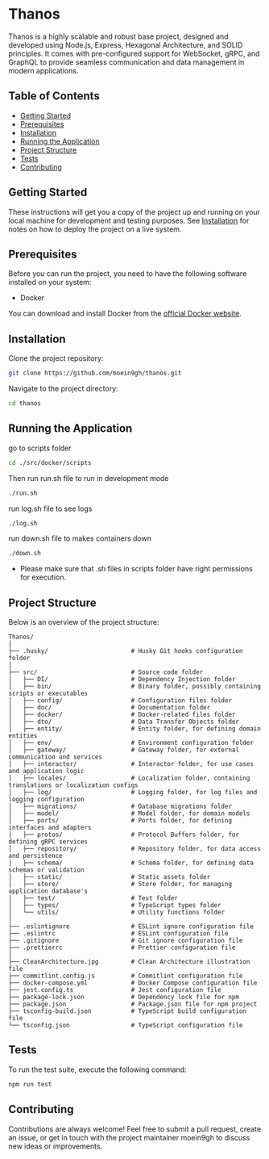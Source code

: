 # Thanos

Thanos is a highly scalable and robust base project, designed and developed using Node.js, Express, Hexagonal Architecture, and SOLID principles. It comes with pre-configured support for WebSocket, gRPC, and GraphQL to provide seamless communication and data management in modern applications.

## Table of Contents

- [Getting Started](#getting-started)
- [Prerequisites](#prerequisites)
- [Installation](#installation)
- [Running the Application](#running-the-application)
- [Project Structure](#project-structure)
- [Tests](#tests)
- [Contributing](#contributing)

## Getting Started

These instructions will get you a copy of the project up and running on your local machine for development and testing purposes. See [Installation](#installation) for notes on how to deploy the project on a live system.

## Prerequisites

Before you can run the project, you need to have the following software installed on your system:

- Docker

You can download and install Docker from the [official Docker website](https://docker.com/).

## Installation

Clone the project repository:

```bash
git clone https://github.com/moein9gh/thanos.git
```

Navigate to the project directory:

```bash
cd thanos
```

## Running the Application
go to scripts folder
```bash
cd ./src/docker/scripts
```
Then run run.sh file to run in development mode

```bash
./run.sh
```
run log.sh file to see logs

```bash
./log.sh
```
run down.sh file to makes containers down 

```bash
./down.sh
```
* Please make sure that .sh files in scripts folder have right permissions for execution.

## Project Structure

Below is an overview of the project structure:

```
Thanos/
│
├── .husky/                       # Husky Git hooks configuration folder
│
├── src/                          # Source code folder
│   ├── DI/                       # Dependency Injection folder
│   ├── bin/                      # Binary folder, possibly containing scripts or executables
│   ├── config/                   # Configuration files folder
│   ├── doc/                      # Documentation folder
│   ├── docker/                   # Docker-related files folder
│   ├── dto/                      # Data Transfer Objects folder
│   ├── entity/                   # Entity folder, for defining domain entities
│   ├── env/                      # Environment configuration folder
│   ├── gateway/                  # Gateway folder, for external communication and services
│   ├── interactor/               # Interactor folder, for use cases and application logic
│   ├── locales/                  # Localization folder, containing translations or localization configs
│   ├── log/                      # Logging folder, for log files and logging configuration
│   ├── migrations/               # Database migrations folder
│   ├── model/                    # Model folder, for domain models
│   ├── ports/                    # Ports folder, for defining interfaces and adapters
│   ├── protos/                   # Protocol Buffers folder, for defining gRPC services
│   ├── repository/               # Repository folder, for data access and persistence
│   ├── schema/                   # Schema folder, for defining data schemas or validation
│   ├── static/                   # Static assets folder
│   ├── store/                    # Store folder, for managing application database's
│   ├── test/                     # Test folder
│   ├── types/                    # TypeScript types folder
│   └── utils/                    # Utility functions folder
│
├── .eslintignore                 # ESLint ignore configuration file
├── .eslintrc                     # ESLint configuration file
├── .gitignore                    # Git ignore configuration file
├── .prettierrc                   # Prettier configuration file
│
├── CleanArchitecture.jpg         # Clean Architecture illustration file
├── commitlint.config.js          # Commitlint configuration file
├── docker-compose.yml            # Docker Compose configuration file
├── jest.config.ts                # Jest configuration file
├── package-lock.json             # Dependency lock file for npm
├── package.json                  # Package.json file for npm project
├── tsconfig-build.json           # TypeScript build configuration file
└── tsconfig.json                 # TypeScript configuration file

```

## Tests

To run the test suite, execute the following command:

```bash
npm run test
```

## Contributing

Contributions are always welcome! Feel free to submit a pull request, create an issue, or get in touch with the project maintainer moein9gh to discuss new ideas or improvements.
